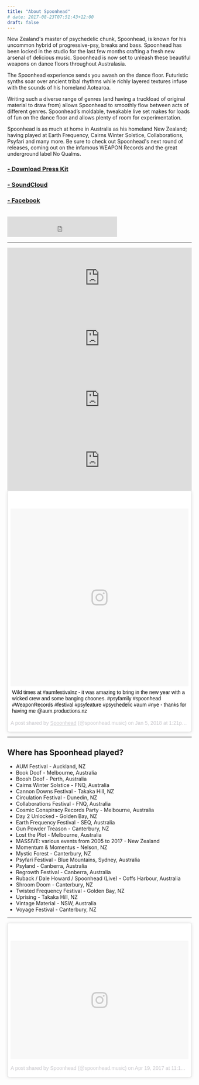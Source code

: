 ```yaml
---
title: "About Spoonhead"
# date: 2017-08-23T07:51:43+12:00
draft: false
---
```

New Zealand's master of psychedelic chunk, Spoonhead, is known for his uncommon hybrid of progressive-psy, breaks and bass. Spoonhead has been locked in the studio for the last few months crafting a fresh new arsenal of delicious music. Spoonhead is now set to unleash these beautiful weapons on dance floors throughout Australasia.

The Spoonhead experience sends you awash on the dance floor. Futuristic synths soar over ancient tribal rhythms while richly layered textures infuse with the sounds of his homeland Aotearoa.

Writing such a diverse range of genres (and having a truckload of original material to draw from) allows Spoonhead to smoothly flow between acts of different genres. Spoonhead’s moldable, tweakable live set makes for loads of fun on the dance floor and allows plenty of room for experimentation.

Spoonhead is as much at home in Australia as his homeland New Zealand; having played at Earth Frequency, Cairns Winter Solstice, Collaborations, Psyfari and many more. Be sure to check out Spoonhead's next round of releases, coming out on the infamous WEAPON Records and the great underground label No Qualms.

###  <a href="https://drive.google.com/open?id=1UNpiRJc7oLGq3lR4VtsFDlbgTHiAsZ_i" target="_blank"><i class="icon fa-cloud-download"></i> - Download Press Kit</a>
###  [<i class="icon fa-soundcloud"></i> - SoundCloud](https://soundcloud.com/spoonhead) 
###  [<i class="icon fa-facebook"></i> - Facebook](https://www.facebook.com/spoonhead.music)

<br>

<iframe src="https://open.spotify.com/follow/1/?uri=spotify:artist:2tlttk0S5SzoCW7ETNh5C2&size=detail&theme=light" width="300" height="56" scrolling="no" frameborder="0" style="border:none; overflow:hidden;" allowtransparency="true"></iframe>

---

<iframe width="100%" height="166" scrolling="no" frameborder="no" src="https://w.soundcloud.com/player/?url=https%3A//api.soundcloud.com/tracks/410140998&color=%23ff5500&hide_related=false&show_comments=true&show_user=true&show_reposts=false&show_teaser=true"></iframe>
<iframe width="100%" height="166" scrolling="no" frameborder="no" src="https://w.soundcloud.com/player/?url=https%3A//api.soundcloud.com/tracks/152836824&amp;color=%23ff5500&amp;auto_play=false&amp;hide_related=false&amp;show_comments=true&amp;show_user=true&amp;show_reposts=false&amp;show_teaser=true"></iframe>
<iframe width="100%" height="166" scrolling="no" frameborder="no" src="https://w.soundcloud.com/player/?url=https%3A//api.soundcloud.com/tracks/110967814&amp;color=%23ff5500&amp;auto_play=false&amp;hide_related=false&amp;show_comments=true&amp;show_user=true&amp;show_reposts=false&amp;show_teaser=true"></iframe>
<iframe width="100%" height="166" scrolling="no" frameborder="no" src="https://w.soundcloud.com/player/?url=https%3A//api.soundcloud.com/tracks/333540945&amp;color=%23ff5500&amp;auto_play=false&amp;hide_related=false&amp;show_comments=true&amp;show_user=true&amp;show_reposts=false&amp;show_teaser=true"></iframe>

<blockquote class="instagram-media" data-instgrm-captioned data-instgrm-permalink="https://www.instagram.com/p/BdlSnM2DldB/" data-instgrm-version="8" style=" background:#FFF; border:0; border-radius:3px; box-shadow:0 0 1px 0 rgba(0,0,0,0.5),0 1px 10px 0 rgba(0,0,0,0.15); margin: 1px; max-width:658px; padding:0; width:99.375%; width:-webkit-calc(100% - 2px); width:calc(100% - 2px);"><div style="padding:8px;"> <div style=" background:#F8F8F8; line-height:0; margin-top:40px; padding:50% 0; text-align:center; width:100%;"> <div style=" background:url(data:image/png;base64,iVBORw0KGgoAAAANSUhEUgAAACwAAAAsCAMAAAApWqozAAAABGdBTUEAALGPC/xhBQAAAAFzUkdCAK7OHOkAAAAMUExURczMzPf399fX1+bm5mzY9AMAAADiSURBVDjLvZXbEsMgCES5/P8/t9FuRVCRmU73JWlzosgSIIZURCjo/ad+EQJJB4Hv8BFt+IDpQoCx1wjOSBFhh2XssxEIYn3ulI/6MNReE07UIWJEv8UEOWDS88LY97kqyTliJKKtuYBbruAyVh5wOHiXmpi5we58Ek028czwyuQdLKPG1Bkb4NnM+VeAnfHqn1k4+GPT6uGQcvu2h2OVuIf/gWUFyy8OWEpdyZSa3aVCqpVoVvzZZ2VTnn2wU8qzVjDDetO90GSy9mVLqtgYSy231MxrY6I2gGqjrTY0L8fxCxfCBbhWrsYYAAAAAElFTkSuQmCC); display:block; height:44px; margin:0 auto -44px; position:relative; top:-22px; width:44px;"></div></div> <p style=" margin:8px 0 0 0; padding:0 4px;"> <a href="https://www.instagram.com/p/BdlSnM2DldB/" style=" color:#000; font-family:Arial,sans-serif; font-size:14px; font-style:normal; font-weight:normal; line-height:17px; text-decoration:none; word-wrap:break-word;" target="_blank">Wild times at #aumfestivalnz - it was amazing to bring in the new year with a wicked crew and some banging choones. #psyfamily #spoonhead #WeaponRecords #festival #psyfeature #psychedelic #aum #nye - thanks for having me @aum.productions.nz</a></p> <p style=" color:#c9c8cd; font-family:Arial,sans-serif; font-size:14px; line-height:17px; margin-bottom:0; margin-top:8px; overflow:hidden; padding:8px 0 7px; text-align:center; text-overflow:ellipsis; white-space:nowrap;">A post shared by <a href="https://www.instagram.com/spoonhead.music/" style=" color:#c9c8cd; font-family:Arial,sans-serif; font-size:14px; font-style:normal; font-weight:normal; line-height:17px;" target="_blank"> Spoonhead</a> (@spoonhead.music) on <time style=" font-family:Arial,sans-serif; font-size:14px; line-height:17px;" datetime="2018-01-05T21:21:13+00:00">Jan 5, 2018 at 1:21pm PST</time></p></div></blockquote> <script async defer src="//platform.instagram.com/en_US/embeds.js"></script>

---

## Where has Spoonhead played?

* AUM Festival - Auckland, NZ
* Book Doof - Melbourne, Australia
* Boosh Doof - Perth, Australia
* Cairns Winter Solstice - FNQ, Australia
* Cannon Downs Festival - Takaka Hill, NZ
* Circulation Festival - Dunedin, NZ
* Collaborations Festival - FNQ, Australia
* Cosmic Conspiracy Records Party - Melbourne, Australia
* Day 2 Unlocked - Golden Bay, NZ
* Earth Frequency Festival - SEQ, Australia
* Gun Powder Treason - Canterbury, NZ
* Lost the Plot - Melbourne, Australia
* MASSIVE: various events from 2005 to 2017 - New Zealand
* Momentum & Momentus - Nelson, NZ
* Mystic Forest - Canterbury, NZ
* Psyfari Festival - Blue Mountains, Sydney, Australia
* Psyland - Canberra, Australia
* Regrowth Festival - Canberra, Australia
* Ruback / Dale Howard / Spoonhead (Live) - Coffs Harbour, Australia
* Shroom Doom - Canterbury, NZ
* Twisted Frequency Festival - Golden Bay, NZ
* Uprising - Takaka Hill, NZ
* Vintage Material - NSW, Australia
* Voyage Festival - Canterbury, NZ

---

<blockquote class="instagram-media" data-instgrm-permalink="https://www.instagram.com/p/BTE5bD0jREa/" data-instgrm-version="8" style=" background:#FFF; border:0; border-radius:3px; box-shadow:0 0 1px 0 rgba(0,0,0,0.5),0 1px 10px 0 rgba(0,0,0,0.15); margin: 1px; max-width:658px; padding:0; width:99.375%; width:-webkit-calc(100% - 2px); width:calc(100% - 2px);"><div style="padding:8px;"> <div style=" background:#F8F8F8; line-height:0; margin-top:40px; padding:33.31015299026426% 0; text-align:center; width:100%;"> <div style=" background:url(data:image/png;base64,iVBORw0KGgoAAAANSUhEUgAAACwAAAAsCAMAAAApWqozAAAABGdBTUEAALGPC/xhBQAAAAFzUkdCAK7OHOkAAAAMUExURczMzPf399fX1+bm5mzY9AMAAADiSURBVDjLvZXbEsMgCES5/P8/t9FuRVCRmU73JWlzosgSIIZURCjo/ad+EQJJB4Hv8BFt+IDpQoCx1wjOSBFhh2XssxEIYn3ulI/6MNReE07UIWJEv8UEOWDS88LY97kqyTliJKKtuYBbruAyVh5wOHiXmpi5we58Ek028czwyuQdLKPG1Bkb4NnM+VeAnfHqn1k4+GPT6uGQcvu2h2OVuIf/gWUFyy8OWEpdyZSa3aVCqpVoVvzZZ2VTnn2wU8qzVjDDetO90GSy9mVLqtgYSy231MxrY6I2gGqjrTY0L8fxCxfCBbhWrsYYAAAAAElFTkSuQmCC); display:block; height:44px; margin:0 auto -44px; position:relative; top:-22px; width:44px;"></div></div><p style=" color:#c9c8cd; font-family:Arial,sans-serif; font-size:14px; line-height:17px; margin-bottom:0; margin-top:8px; overflow:hidden; padding:8px 0 7px; text-align:center; text-overflow:ellipsis; white-space:nowrap;"><a href="https://www.instagram.com/p/BTE5bD0jREa/" style=" color:#c9c8cd; font-family:Arial,sans-serif; font-size:14px; font-style:normal; font-weight:normal; line-height:17px; text-decoration:none;" target="_blank">A post shared by Spoonhead (@spoonhead.music)</a> on <time style=" font-family:Arial,sans-serif; font-size:14px; line-height:17px;" datetime="2017-04-19T18:11:28+00:00">Apr 19, 2017 at 11:11am PDT</time></p></div></blockquote> <script async defer src="//platform.instagram.com/en_US/embeds.js"></script>